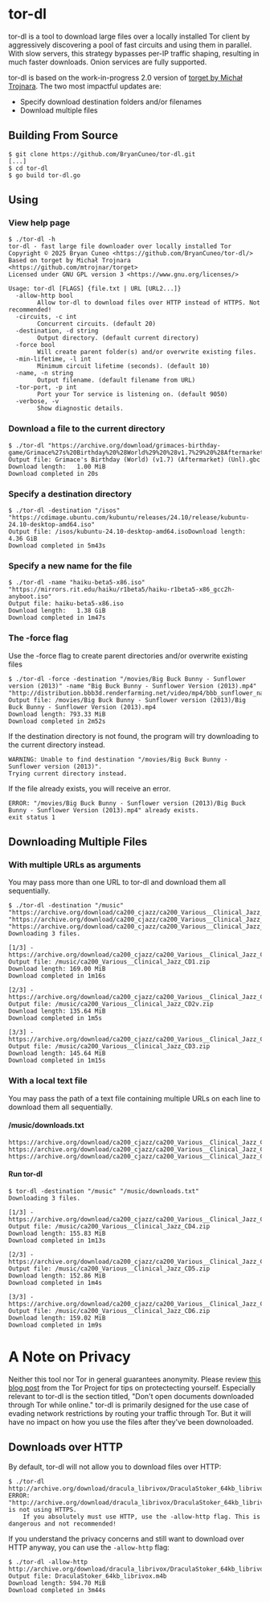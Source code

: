 # tor-dl

tor-dl is a tool to download large files over a locally installed Tor client
by aggressively discovering a pool of fast circuits and using them in
parallel. With slow servers, this strategy bypasses per-IP traffic shaping,
resulting in much faster downloads. Onion services are fully supported.

tor-dl is based on the work-in-progress 2.0 version of
[torget by Michał Trojnara](https://github.com/mtrojnar/torget). The two most
impactful updates are:

- Specify download destination folders and/or filenames
- Download multiple files

## Building From Source

    $ git clone https://github.com/BryanCuneo/tor-dl.git
    [...]
    $ cd tor-dl
    $ go build tor-dl.go

## Using

### View help page
    $ ./tor-dl -h
    tor-dl - fast large file downloader over locally installed Tor
    Copyright © 2025 Bryan Cuneo <https://github.com/BryanCuneo/tor-dl/>
    Based on torget by Michał Trojnara <https://github.com/mtrojnar/torget>
    Licensed under GNU GPL version 3 <https://www.gnu.org/licenses/>

    Usage: tor-dl [FLAGS] {file.txt | URL [URL2...]}
      -allow-http bool
            Allow tor-dl to download files over HTTP instead of HTTPS. Not recommended!
      -circuits, -c int
            Concurrent circuits. (default 20)
      -destination, -d string
            Output directory. (default current directory)
      -force bool
            Will create parent folder(s) and/or overwrite existing files.
      -min-lifetime, -l int
            Minimum circuit lifetime (seconds). (default 10)
      -name, -n string
            Output filename. (default filename from URL)
      -tor-port, -p int
            Port your Tor service is listening on. (default 9050)
      -verbose, -v
            Show diagnostic details.

### Download a file to the current directory
    $ ./tor-dl "https://archive.org/download/grimaces-birthday-game/Grimace%27s%20Birthday%20%28World%29%20%28v1.7%29%20%28Aftermarket%29%20%28Unl%29.gbc"
    Output file: Grimace's Birthday (World) (v1.7) (Aftermarket) (Unl).gbc
    Download length:   1.00 MiB
    Download completed in 20s

### Specify a destination directory
    $ ./tor-dl -destination "/isos" "https://cdimage.ubuntu.com/kubuntu/releases/24.10/release/kubuntu-24.10-desktop-amd64.iso"
    Output file: /isos/kubuntu-24.10-desktop-amd64.isoDownload length:   4.36 GiB
    Download completed in 5m43s

### Specify a new name for the file
    $ ./tor-dl -name "haiku-beta5-x86.iso" "https://mirrors.rit.edu/haiku/r1beta5/haiku-r1beta5-x86_gcc2h-anyboot.iso"
    Output file: haiku-beta5-x86.iso
    Download length:   1.38 GiB
    Download completed in 1m47s

### The -force flag
Use the -force flag to create parent directories and/or overwrite existing files

    $ ./tor-dl -force -destination "/movies/Big Buck Bunny - Sunflower version (2013)" -name "Big Buck Bunny - Sunflower Version (2013).mp4" "http://distribution.bbb3d.renderfarming.net/video/mp4/bbb_sunflower_native_60fps_normal.mp4"
    Output file: /movies/Big Buck Bunny - Sunflower version (2013)/Big Buck Bunny - Sunflower Version (2013).mp4
    Download length: 793.33 MiB
    Download completed in 2m52s

If the destination directory is not found, the program will try downloading to the current directory instead.

    WARNING: Unable to find destination "/movies/Big Buck Bunny - Sunflower version (2013)".
    Trying current directory instead.

If the file already exists, you will receive an error.

    ERROR: "/movies/Big Buck Bunny - Sunflower version (2013)/Big Buck Bunny - Sunflower Version (2013).mp4" already exists.
    exit status 1

## Downloading Multiple Files

### With multiple URLs as arguments
You may pass more than one URL to tor-dl and download them all sequentially.

    $ ./tor-dl -destination "/music" "https://archive.org/download/ca200_cjazz/ca200_Various__Clinical_Jazz_CD1.zip" "https://archive.org/download/ca200_cjazz/ca200_Various__Clinical_Jazz_CD2v.zip" "https://archive.org/download/ca200_cjazz/ca200_Various__Clinical_Jazz_CD3.zip"
    Downloading 3 files.

    [1/3] - https://archive.org/download/ca200_cjazz/ca200_Various__Clinical_Jazz_CD1.zip
    Output file: /music/ca200_Various__Clinical_Jazz_CD1.zip
    Download length: 169.00 MiB
    Download completed in 1m16s
    
    [2/3] - https://archive.org/download/ca200_cjazz/ca200_Various__Clinical_Jazz_CD2v.zip
    Output file: /music/ca200_Various__Clinical_Jazz_CD2v.zip
    Download length: 135.64 MiB
    Download completed in 1m5s
    
    [3/3] - https://archive.org/download/ca200_cjazz/ca200_Various__Clinical_Jazz_CD3.zip
    Output file: /music/ca200_Various__Clinical_Jazz_CD3.zip
    Download length: 145.64 MiB
    Download completed in 1m15s

### With a local text file
You may pass the path of a text file containing multiple URLs on each line to download them all sequentially.

#### /music/downloads.txt
    
    https://archive.org/download/ca200_cjazz/ca200_Various__Clinical_Jazz_CD4.zip
    https://archive.org/download/ca200_cjazz/ca200_Various__Clinical_Jazz_CD5.zip
    https://archive.org/download/ca200_cjazz/ca200_Various__Clinical_Jazz_CD6.zip

#### Run tor-dl

    $ tor-dl -destination "/music" "/music/downloads.txt"
    Downloading 3 files.

    [1/3] - https://archive.org/download/ca200_cjazz/ca200_Various__Clinical_Jazz_CD4.zip
    Output file: /music/ca200_Various__Clinical_Jazz_CD4.zip
    Download length: 155.83 MiB
    Download completed in 1m13s
    
    [2/3] - https://archive.org/download/ca200_cjazz/ca200_Various__Clinical_Jazz_CD5.zip
    Output file: /music/ca200_Various__Clinical_Jazz_CD5.zip
    Download length: 152.86 MiB
    Download completed in 1m4s
    
    [3/3] - https://archive.org/download/ca200_cjazz/ca200_Various__Clinical_Jazz_CD6.zip
    Output file: /music/ca200_Various__Clinical_Jazz_CD6.zip
    Download length: 159.02 MiB
    Download completed in 1m9s

# A Note on Privacy
Neither this tool nor Tor in general guarantees anonymity. Please review
[this blog post](https://support.torproject.org/faq/staying-anonymous/) from
the Tor Project for tips on protectecting yourself. Especially relevant to
tor-dl is the section titled, "Don't open documents downloaded through Tor
while online." tor-dl is primarily designed for the use case of evading
network restrictions by routing your traffic through Tor. But it will have no
impact on how you use the files after they've been downoloaded.

## Downloads over HTTP
By default, tor-dl will not allow you to download files over HTTP:

    $ ./tor-dl http://archive.org/download/dracula_librivox/DraculaStoker_64kb_librivox.m4b
    ERROR: "http://archive.org/download/dracula_librivox/DraculaStoker_64kb_librivox.m4b" is not using HTTPS.
        If you absolutely must use HTTP, use the -allow-http flag. This is dangerous and not recommended!

If you understand the privacy concerns and still want to download over HTTP
anyway, you can use the `-allow-http` flag:

    $ ./tor-dl -allow-http http://archive.org/download/dracula_librivox/DraculaStoker_64kb_librivox.m4b
    Output file: DraculaStoker_64kb_librivox.m4b
    Download length: 594.70 MiB
    Download completed in 3m44s